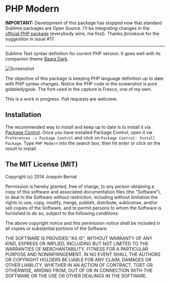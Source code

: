 # PHP Modern

**IMPORTANT:** Development of this package has stopped now that standard Sublime packages are Open Source. I'll be integrating changes in the [official PHP package](https://github.com/sublimehq/Packages/tree/master/PHP) (everybody wins, me first). Thanks jbrooksuk for the suggestion in issue #17.

---------------

Sublime Text syntax definition for current PHP version. It goes well with its companion theme [Baara Dark](https://github.com/jobedom/sublime-baara-dark).

![Screenshot](https://raw.github.com/jobedom/sublime-baara-dark/master/screenshot.png)

The objective of this package is keeping PHP language definition up to date with PHP
syntax changes. Notice the PHP code in the screenshot is pure gobbledygook.
The font used in the capture is Fresco, one of my own.

This is a work in progress. Pull requests are welcome.

## Installation

The recommended way to install and keep up to date is to install it via
[Package Control]. Once you have installed Package Control, open it via
`Preferences -> Package Control` and click on
`Package Control: Install Package`. Type `PHP Modern` into the search
box, then hit enter or click on the result to install.

[Package Control]: https://sublime.wbond.net/installation

## The MIT License (MIT)

Copyright (c) 2014 Joaquín Bernal

Permission is hereby granted, free of charge, to any person obtaining a copy of
this software and associated documentation files (the "Software"), to deal in
the Software without restriction, including without limitation the rights to
use, copy, modify, merge, publish, distribute, sublicense, and/or sell copies of
the Software, and to permit persons to whom the Software is furnished to do so,
subject to the following conditions:

The above copyright notice and this permission notice shall be included in all
copies or substantial portions of the Software.

THE SOFTWARE IS PROVIDED "AS IS", WITHOUT WARRANTY OF ANY KIND, EXPRESS OR
IMPLIED, INCLUDING BUT NOT LIMITED TO THE WARRANTIES OF MERCHANTABILITY, FITNESS
FOR A PARTICULAR PURPOSE AND NONINFRINGEMENT. IN NO EVENT SHALL THE AUTHORS OR
COPYRIGHT HOLDERS BE LIABLE FOR ANY CLAIM, DAMAGES OR OTHER LIABILITY, WHETHER
IN AN ACTION OF CONTRACT, TORT OR OTHERWISE, ARISING FROM, OUT OF OR IN
CONNECTION WITH THE SOFTWARE OR THE USE OR OTHER DEALINGS IN THE SOFTWARE.
